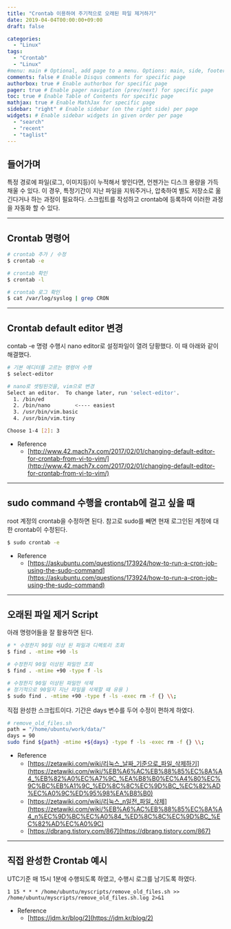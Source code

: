 ```yaml
---
title: "Crontab 이용하여 주기적으로 오래된 파일 제거하기"
date: 2019-04-04T00:00:00+09:00
draft: false

categories:
  - "Linux"
tags:
  - "Crontab"
  - "Linux"
#menu: main # Optional, add page to a menu. Options: main, side, footer
comments: false # Enable Disqus comments for specific page
authorbox: true # Enable authorbox for specific page
pager: true # Enable pager navigation (prev/next) for specific page
toc: true # Enable Table of Contents for specific page
mathjax: true # Enable MathJax for specific page
sidebar: "right" # Enable sidebar (on the right side) per page
widgets: # Enable sidebar widgets in given order per page
  - "search"
  - "recent"
  - "taglist"
---
```


## 들어가며

특정 경로에 파일(로그, 이미지등)이 누적해서 쌓인다면, 언젠가는 디스크 용량을 가득 채울 수 있다. 이 경우, 특정기간이 지난 파일을 지워주거나, 압축하여 별도 저장소로 옮긴다거나 하는 과정이 필요하다. 스크립트를 작성하고 crontab에 등록하여 이러한 과정을 자동화 할 수 있다.

---

## Crontab 명령어

```bash
# crontab 추가 / 수정
$ crontab -e

# crontab 확인
$ crontab -l

# crontab 로그 확인
$ cat /var/log/syslog | grep CRON
```

---

## Crontab default editor 변경

contab -e 명령 수행시 nano editor로 설정파일이 열려 당황했다.
이 때 아래와 같이 해결했다.

```bash
# 기본 에디터를 고르는 명령어 수행
$ select-editor

# nano로 셋팅된것을, vim으로 변경
Select an editor.  To change later, run 'select-editor'.
  1. /bin/ed
  2. /bin/nano        <---- easiest
  3. /usr/bin/vim.basic
  4. /usr/bin/vim.tiny

Choose 1-4 [2]: 3
```

- Reference
    - [http://www.42.mach7x.com/2017/02/01/changing-default-editor-for-crontab-from-vi-to-vim/](http://www.42.mach7x.com/2017/02/01/changing-default-editor-for-crontab-from-vi-to-vim/)

---

## sudo command 수행을 crontab에 걸고 싶을 때

root 계정의 crontab을 수정하면 된다.
참고로 sudo를 빼면 현재 로그인된 계정에 대한 crontab이 수정된다.

```bash
$ sudo crontab -e
```

- Reference
    - [https://askubuntu.com/questions/173924/how-to-run-a-cron-job-using-the-sudo-command](https://askubuntu.com/questions/173924/how-to-run-a-cron-job-using-the-sudo-command)

---

## 오래된 파일 제거 Script

아래 명령어들을 잘 활용하면 된다.

```bash
# * 수정한지 90일 이상 된 파일과 디렉토리 조회
$ find . -mtime +90 -ls

# 수정한지 90일 이상된 파일만 조회
$ find . -mtime +90 -type f -ls

# 수정한지 90일 이상된 파일만 삭제
# 정기적으로 90일지 지난 파일을 삭제할 때 유용 )
$ sudo find . -mtime +90 -type f -ls -exec rm -f {} \\;
```

직접 완성한 스크립트이다. 기간은 days 변수를 두어 수정이 편하게 하였다.

```bash
# remove_old_files.sh
path = "/home/ubuntu/work/data/"
days = 90
sudo find ${path} -mtime +${days} -type f -ls -exec rm -f {} \\;
```

- Reference
    - [https://zetawiki.com/wiki/리눅스_날짜_기준으로_파일_삭제하기](https://zetawiki.com/wiki/%EB%A6%AC%EB%88%85%EC%8A%A4_%EB%82%A0%EC%A7%9C_%EA%B8%B0%EC%A4%80%EC%9C%BC%EB%A1%9C_%ED%8C%8C%EC%9D%BC_%EC%82%AD%EC%A0%9C%ED%95%98%EA%B8%B0)
    - [https://zetawiki.com/wiki/리눅스_n일전_파일_삭제](https://zetawiki.com/wiki/%EB%A6%AC%EB%88%85%EC%8A%A4_n%EC%9D%BC%EC%A0%84_%ED%8C%8C%EC%9D%BC_%EC%82%AD%EC%A0%9C)
    - [https://dbrang.tistory.com/867](https://dbrang.tistory.com/867)

---

## 직접 완성한 Crontab 예시

UTC기준 매 15시 1분에 수행되도록 하였고, 수행시 로그를 남기도록 하였다.

```
1 15 * * * /home/ubuntu/myscripts/remove_old_files.sh >> /home/ubuntu/myscripts/remove_old_files.sh.log 2>&1
```

- Reference
	- [https://jdm.kr/blog/2](https://jdm.kr/blog/2)
